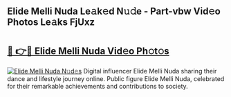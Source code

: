 ## Elide Melli Nuda Le𝚊k𝚎d N𝚞𝚍e - Part-vbw Vid𝚎o Photos Le𝚊ks FjUxz

# <h2><a href="http://fbeqm00.evod.top/?m=Elide+Melli+Nuda">🔗 👉🔴 Elide Melli Nuda Vid𝚎o Ph𝚘t𝚘s</a></h2>

[![Elide Melli Nuda N𝚞d𝚎s](https://i.imgur.com/8V9OHl7.gif)](http://fbeqm00.evod.top/?m=Elide+Melli+Nuda)
Digital influencer Elide Melli Nuda sharing their dance and lifestyle journey online. Public figure Elide Melli Nuda, celebrated for their remarkable achievements and contributions to society. 
